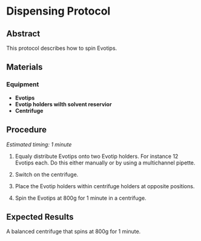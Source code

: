# Dispensing Protocol


## Abstract

This protocol describes how to spin Evotips.


## Materials

### Equipment

- **Evotips**
- **Evotip holders wilth solvent reservior**
- **Centrifuge**


## Procedure

*Estimated timing: 1 minute*

1. Equaly distribute Evotips onto two Evotip holders. For instance 12 Evotips each. Do this either manually or by using a multichannel pipette.

2. Switch on the centrifuge.

3. Place the Evotip holders within centrifuge holders at opposite positions.

4. Spin the Evotips at 800g for 1 minute in a centrifuge.


## Expected Results

A balanced centrifuge that spins at 800g for 1 minute.
